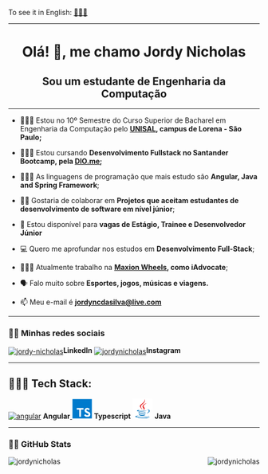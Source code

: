 To see it in English: [🧛🏽‍♂️​​](https://github.com/JordyNicholas/jordynicholas/blob/main/readme-en.md)
___

<h1  align="center">Olá! 👋, me chamo Jordy Nicholas</h1>
<h2  align="center">Sou um estudante de Engenharia da Computação</h2>

___

- 🧑🏾‍🎓​ Estou no 10º Semestre do Curso Superior de Bacharel em Engenharia da Computação pelo **[UNISAL](https://unisal.br), campus de Lorena - São Paulo;**

- 👨🏽‍🎓​ Estou cursando **Desenvolvimento Fullstack no Santander Bootcamp, pela [DIO.me](https://web.dio.me/track/bf7abb82-1324-4074-9949-f474a1a911fe);**
  
- ​👨🏽‍💻​​ As linguagens de programação que mais estudo são **Angular, Java and Spring Framework**;

- 🤝🏼​ Gostaria de colaborar em **Projetos que aceitam estudantes de desenvolvimento de software em nível júnior**;

- 💬 Estou disponível para **vagas de Estágio, Trainee e Desenvolvedor Júnior**

- 💻​ Quero me aprofundar nos estudos em **Desenvolvimento Full-Stack**;

- 🧑🏽‍🏭​ Atualmente trabalho na **[Maxion Wheels](https://www.maxionwheels.com), como iAdvocate**;

- 🗣️​ Falo muito sobre **Esportes, jogos, músicas e viagens.**

- 📫 Meu e-mail é **jordyncdasilva@live.com**

___

<h3  align="left"> 🕵🏽​ Minhas redes sociais</h3>

<p  align="left">

<a  href="https://linkedin.com/in/jordy-nicholas"  target="blank"><img  align="center"  src="https://raw.githubusercontent.com/rahuldkjain/github-profile-readme-generator/master/src/images/icons/Social/linked-in-alt.svg"  alt="jordy-nicholas"  height="30"  width="40"  /></a>**LinkedIn** <a  href="https://instagram.com/jordynicholas"  target="blank"><img  align="center"  src="https://raw.githubusercontent.com/rahuldkjain/github-profile-readme-generator/master/src/images/icons/Social/instagram.svg"  alt="jordynicholas"  height="30"  width="40"  /></a>**Instagram**

</p>

___
<h2  align="left"> 👨🏾‍💻​ Tech Stack:</h1>

<a  href="https://angular.io"  target="_blank"  rel="noreferrer"><img  src="https://angular.io/assets/images/logos/angular/angular.svg"  alt="angular"  width="40"  height="40"/></a>		**Angular**<a  href="https://www.typescriptlang.org/"  target="_blank"  rel="noreferrer">  <img  src="https://raw.githubusercontent.com/devicons/devicon/master/icons/typescript/typescript-original.svg"  alt="typescript"  width="40"  height="40"/></a>	**Typescript**	<a  href="https://www.java.com"  target="_blank"  rel="noreferrer">  <img src="https://raw.githubusercontent.com/devicons/devicon/master/icons/java/java-original.svg"  alt="java"  width="40"  height="40"/></a>  **Java**

___ 

<h3  align="left"> ✍🏽​ GitHub Stats</h3>

<p><img  align="left"  src="https://github-readme-stats.vercel.app/api/top-langs?username=jordynicholas&show_icons=true&locale=en&layout=compact"  alt="jordynicholas"  /></p>

<p>&nbsp;<img  align="right"  src="https://github-readme-stats.vercel.app/api?username=jordynicholas&show_icons=true&locale=en"  alt="jordynicholas"  /></p>
